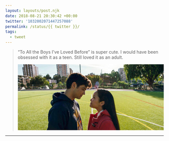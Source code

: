 ```yaml
---
layout: layouts/post.njk
date: 2018-08-21 20:30:42 +00:00
twitter: '1032002071447257088'
permalink: /status/{{ twitter }}/
tags: 
  - tweet
---
```


> “To All the Boys I’ve Loved Before” is super cute. I would have been obsessed with it as a teen. Still loved it as an adult. 
> 
> ![Noah Centineo and Lana Condor look at each other on a lacrosse field, screencap from the movie.](/img/1032002071447257088-DlJoOOZUUAAI9aB.jpg)

---
